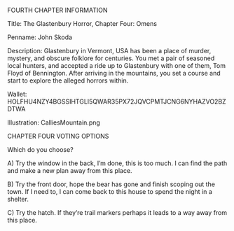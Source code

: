 FOURTH CHAPTER INFORMATION

Title: The Glastenbury Horror, Chapter Four: Omens

Penname: John Skoda

Description: Glastenbury in Vermont, USA has been a place of murder, mystery, and obscure folklore for centuries. You met a pair of seasoned local hunters, and accepted a ride up to Glastenbury with one of them, Tom Floyd of Bennington. After arriving in the mountains, you set a course and start to explore the alleged horrors within.


Wallet: HOLFHU4NZY4BGSSIHTGLI5QWAR35PX72JQVCPMTJCNG6NYHAZVO2BZDTWA

Illustration: CalliesMountain.png

CHAPTER FOUR VOTING OPTIONS

Which do you choose?

A) Try the window in the back, I’m done, this is too much. I can find the path and make a new plan away from this place.

B) Try the front door, hope the bear has gone and finish scoping out the town. If I need to, I can come back to this house to spend the night in a shelter. 

C) Try the hatch. If they’re trail markers perhaps it leads to a way away from this place.

